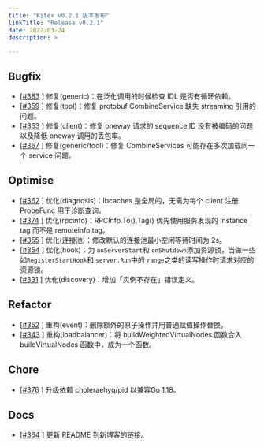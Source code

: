 ```yaml
---
title: "Kitex v0.2.1 版本发布"
linkTitle: "Release v0.2.1"
date: 2022-03-24
description: >

---
```


## Bugfix

* [[#383](https://github.com/cloudwego/kitex/pull/383) ] 修复(generic)：在泛化调用的时候检查 IDL 是否有循环依赖。
* [[#359](https://github.com/cloudwego/kitex/pull/359) ] 修复(tool)：修复 protobuf CombineService 缺失 streaming 引用的问题。
* [[#363](https://github.com/cloudwego/kitex/pull/363) ] 修复(client)：修复 oneway 请求的 sequence ID 没有被编码的问题以及降低 oneway 调用的丢包率。
* [[#367](https://github.com/cloudwego/kitex/pull/367) ] 修复(generic/tool)：修复 CombineServices 可能存在多次加载同一个 service 问题。

## Optimise

* [[#362](https://github.com/cloudwego/kitex/pull/362) ] 优化(diagnosis)：lbcaches 是全局的，无需为每个 client 注册 ProbeFunc 用于诊断查询。
* [[#374](https://github.com/cloudwego/kitex/pull/374) ] 优化(rpcinfo)：RPCInfo.To().Tag() 优先使用服务发现的 instance tag 而不是 remoteinfo tag。
* [[#355](https://github.com/cloudwego/kitex/pull/355) ] 优化(连接池)：修改默认的连接池最小空闲等待时间为 2s。
* [[#354](https://github.com/cloudwego/kitex/pull/354) ] 优化(hook)：为 `onServerStart`和 `onShutdown`添加资源锁，当做一些如`RegisterStartHook`和 `server.Run`中的 `range`之类的读写操作时请求对应的资源锁。
* [[#331](https://github.com/cloudwego/kitex/pull/331) ] 优化(discovery)：增加「实例不存在」错误定义。

## Refactor

* [[#352](https://github.com/cloudwego/kitex/pull/352) ] 重构(event)：删除额外的原子操作并用普通赋值操作替换。
* [[#343](https://github.com/cloudwego/kitex/pull/343) ] 重构(loadbalancer)：将 buildWeightedVirtualNodes 函数合入 buildVirtualNodes 函数中，成为一个函数。

## Chore

* [[#376](https://github.com/cloudwego/kitex/pull/376) ] 升级依赖 choleraehyq/pid 以兼容Go 1.18。

## Docs

* [[#364](https://github.com/cloudwego/kitex/pull/364) ] 更新 README 到新博客的链接。
